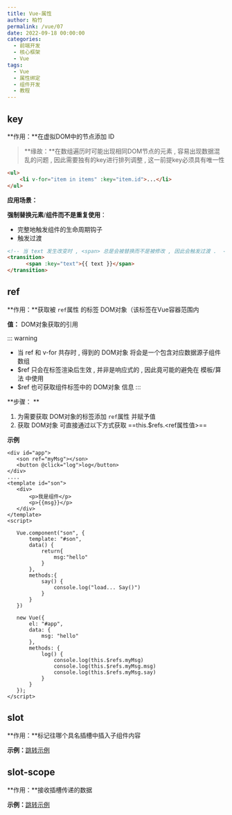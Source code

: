 ```yaml
---
title: Vue-属性
author: 柏竹
permalink: /vue/07
date: 2022-09-18 00:00:00
categories:
  - 前端开发
  - 核心框架
  - Vue
tags:
  - Vue
  - 属性绑定
  - 组件开发
  - 教程
---
```


## key

**作用：**在虚拟DOM中的节点添加 ID

> **缘故：**在数组遍历时可能出现相同DOM节点的元素 , 容易出现数据混乱的问题 , 因此需要独有的key进行排列调整 , 这一前提key必须具有唯一性

```html
<ul>
	<li v-for="item in items" :key="item.id">...</li>
</ul>
```

**应用场景：**

**强制替换元素**/**组件而不是重复使用**：

- 完整地触发组件的生命周期钩子
- 触发过渡

```html
<!-- 当 text 发生改变时 , <span> 总是会被替换而不是被修改 , 因此会触发过渡 .  -->
<transition>
      <span :key="text">{{ text }}</span>
</transition>
```

## ref

**作用：**获取被 `ref`属性 的标签 DOM对象（该标签在Vue容器范围内

**值：** DOM对象获取的引用

::: warning

- 当 ref 和 v-for 共存时 , 得到的 DOM对象 将会是一个包含对应数据源子组件数组
- $ref 只会在标签渲染后生效 , 并非是响应式的 , 因此竟可能的避免在 模板/算法 中使用
- $ref 也可获取组件标签中的 DOM对象 信息
  :::

**步骤： **

1. 为需要获取 DOM对象的标签添加 `ref`属性 并赋予值
2. 获取 DOM对象 可直接通过以下方式获取
   ==this.$refs.<ref属性值>==

**示例**

 ```vue
<div id="app">
    <son ref="myMsg"></son>
    <button @click="log">log</button>
</div>
....
<template id="son">
    <div>
        <p>我是组件</p>
        <p>{{msg}}</p>
    </div>
</template>
<script>
    
    Vue.component("son", {
        template: "#son",
        data() {
            return{
                msg:"hello"
            }
        },
        methods:{
            say() {
                console.log("load... Say()")
            }
        }
    })
    
    new Vue({
        el: "#app",
        data: {
            msg: "hello"
        },
        methods: {
            log() {
                console.log(this.$refs.myMsg)
                console.log(this.$refs.myMsg.msg)
                console.log(this.$refs.myMsg.say)
            }
        }
    });
</script>
 ```

## slot

**作用：**标记往哪个具名插槽中插入子组件内容

**示例：**[跳转示例](/vue/05/#具名插槽) 

## slot-scope

**作用：**接收插槽传递的数据

**示例：**[跳转示例](/vue/05/#插槽作用域) 
